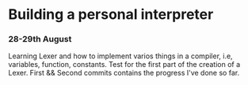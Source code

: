 # Building a personal interpreter
### 28-29th August

Learning Lexer and how to implement varios things in a compiler, i.e, variables, function, constants.
Test for the first part of the creation of a Lexer.
First && Second commits contains the progress I've done so far.
